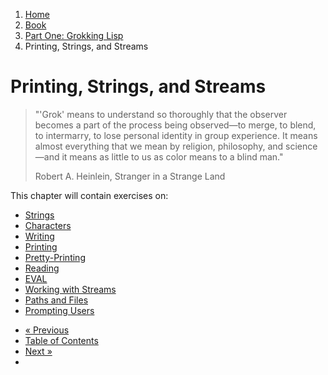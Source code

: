 <ol class="breadcrumb">
  <li><a href="/">Home</a></li>
  <li><a href="/book/">Book</a></li>
  <li><a href="/book/1-0-0-overview/">Part One: Grokking Lisp</a></li>
  <li class="active">Printing, Strings, and Streams</li>
</ol>

# Printing, Strings, and Streams

> "'Grok' means to understand so thoroughly that the observer becomes a part of the process being observed—to merge, to blend, to intermarry, to lose personal identity in group experience. It means almost everything that we mean by religion, philosophy, and science—and it means as little to us as color means to a blind man."
> <footer>Robert A. Heinlein, Stranger in a Strange Land</footer>

This chapter will contain exercises on:

* [Strings](/book/1-02-01-strings/)
* [Characters](/book/1-02-02-chars/)
* [Writing](/book/1-02-03-writing/)
* [Printing](/book/1-02-04-printing/)
* [Pretty-Printing](/book/1-02-05-pprint/)
* [Reading](/book/1-02-06-read/)
* [EVAL](/book/1-02-07-eval/)
* [Working with Streams](/book/1-02-08-streams/)
* [Paths and Files](/book/1-02-09-paths-files/)
* [Prompting Users](/book/1-02-10-prompts/)

<ul class="pager">
  <li class="previous"><a href="/book/1-01-04-configuration/">&laquo; Previous</a></li>
  <li><a href="/book/">Table of Contents</a></li>
  <li class="next"><a href="/book/1-03-0-getting-input-from-users/">Next &raquo;</a><li>
</ul>
